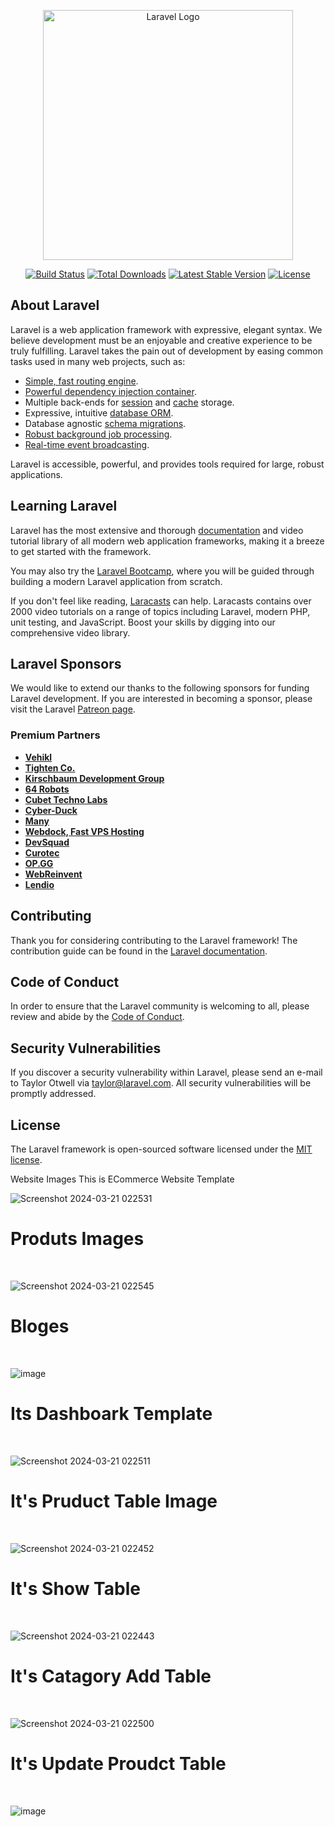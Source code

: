 <p align="center"><a href="https://laravel.com" target="_blank"><img src="https://raw.githubusercontent.com/laravel/art/master/logo-lockup/5%20SVG/2%20CMYK/1%20Full%20Color/laravel-logolockup-cmyk-red.svg" width="400" alt="Laravel Logo"></a></p>

<p align="center">
<a href="https://github.com/laravel/framework/actions"><img src="https://github.com/laravel/framework/workflows/tests/badge.svg" alt="Build Status"></a>
<a href="https://packagist.org/packages/laravel/framework"><img src="https://img.shields.io/packagist/dt/laravel/framework" alt="Total Downloads"></a>
<a href="https://packagist.org/packages/laravel/framework"><img src="https://img.shields.io/packagist/v/laravel/framework" alt="Latest Stable Version"></a>
<a href="https://packagist.org/packages/laravel/framework"><img src="https://img.shields.io/packagist/l/laravel/framework" alt="License"></a>
</p>

## About Laravel

Laravel is a web application framework with expressive, elegant syntax. We believe development must be an enjoyable and creative experience to be truly fulfilling. Laravel takes the pain out of development by easing common tasks used in many web projects, such as:

- [Simple, fast routing engine](https://laravel.com/docs/routing).
- [Powerful dependency injection container](https://laravel.com/docs/container).
- Multiple back-ends for [session](https://laravel.com/docs/session) and [cache](https://laravel.com/docs/cache) storage.
- Expressive, intuitive [database ORM](https://laravel.com/docs/eloquent).
- Database agnostic [schema migrations](https://laravel.com/docs/migrations).
- [Robust background job processing](https://laravel.com/docs/queues).
- [Real-time event broadcasting](https://laravel.com/docs/broadcasting).

Laravel is accessible, powerful, and provides tools required for large, robust applications.

## Learning Laravel

Laravel has the most extensive and thorough [documentation](https://laravel.com/docs) and video tutorial library of all modern web application frameworks, making it a breeze to get started with the framework.

You may also try the [Laravel Bootcamp](https://bootcamp.laravel.com), where you will be guided through building a modern Laravel application from scratch.

If you don't feel like reading, [Laracasts](https://laracasts.com) can help. Laracasts contains over 2000 video tutorials on a range of topics including Laravel, modern PHP, unit testing, and JavaScript. Boost your skills by digging into our comprehensive video library.

## Laravel Sponsors

We would like to extend our thanks to the following sponsors for funding Laravel development. If you are interested in becoming a sponsor, please visit the Laravel [Patreon page](https://patreon.com/taylorotwell).

### Premium Partners

- **[Vehikl](https://vehikl.com/)**
- **[Tighten Co.](https://tighten.co)**
- **[Kirschbaum Development Group](https://kirschbaumdevelopment.com)**
- **[64 Robots](https://64robots.com)**
- **[Cubet Techno Labs](https://cubettech.com)**
- **[Cyber-Duck](https://cyber-duck.co.uk)**
- **[Many](https://www.many.co.uk)**
- **[Webdock, Fast VPS Hosting](https://www.webdock.io/en)**
- **[DevSquad](https://devsquad.com)**
- **[Curotec](https://www.curotec.com/services/technologies/laravel/)**
- **[OP.GG](https://op.gg)**
- **[WebReinvent](https://webreinvent.com/?utm_source=laravel&utm_medium=github&utm_campaign=patreon-sponsors)**
- **[Lendio](https://lendio.com)**

## Contributing

Thank you for considering contributing to the Laravel framework! The contribution guide can be found in the [Laravel documentation](https://laravel.com/docs/contributions).

## Code of Conduct

In order to ensure that the Laravel community is welcoming to all, please review and abide by the [Code of Conduct](https://laravel.com/docs/contributions#code-of-conduct).

## Security Vulnerabilities

If you discover a security vulnerability within Laravel, please send an e-mail to Taylor Otwell via [taylor@laravel.com](mailto:taylor@laravel.com). All security vulnerabilities will be promptly addressed.

## License

The Laravel framework is open-sourced software licensed under the [MIT license](https://opensource.org/licenses/MIT).

Website Images This is ECommerce Website Template 
<br>

![Screenshot 2024-03-21 022531](https://github.com/MohdHadi72/eCommerce-Website-laravel/assets/154020781/60afde7e-c446-466b-83af-d52033a4e612)

# Produts Images 
<br>

![Screenshot 2024-03-21 022545](https://github.com/MohdHadi72/eCommerce-Website-laravel/assets/154020781/a4d5b5f6-b893-4b2c-864d-291558f65e4f)

# Bloges 
<br>

![image](https://github.com/MohdHadi72/eCommerce-Website-laravel/assets/154020781/bc76f26f-5657-45e3-b2df-4c6ca209d0e1)

# Its Dashboark Template
<br>

![Screenshot 2024-03-21 022511](https://github.com/MohdHadi72/eCommerce-Website-laravel/assets/154020781/637b47aa-571d-4df6-82f9-d8b87740a3de)

# It's Pruduct Table Image
<br>

![Screenshot 2024-03-21 022452](https://github.com/MohdHadi72/eCommerce-Website-laravel/assets/154020781/bf5a77d4-950e-4c67-a8b5-4e4c22294e6e)

# It's Show Table 
<br>

![Screenshot 2024-03-21 022443](https://github.com/MohdHadi72/eCommerce-Website-laravel/assets/154020781/b1713dcb-70ef-4c35-8588-80ed43321b61)

# It's Catagory Add Table 
<br>

![Screenshot 2024-03-21 022500](https://github.com/MohdHadi72/eCommerce-Website-laravel/assets/154020781/e11ec174-86cc-4df0-9474-acfa8e3a510c)

# It's Update Proudct Table
<br>

![image](https://github.com/MohdHadi72/eCommerce-Website-laravel/assets/154020781/ad872673-382d-4ad9-a630-26243452aa66)


